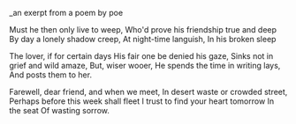 _an exerpt from a poem by poe  

Must he then only live to weep,
Who'd prove his friendship true and deep
By day a lonely shadow creep,
At night-time languish,
In his broken sleep

The lover, if for certain days
His fair one be denied his gaze,
Sinks not in grief and wild amaze,
But, wiser wooer,
He spends the time in writing lays,
And posts them to her.

Farewell, dear friend, and when we meet,
In desert waste or crowded street,
Perhaps before this week shall fleet
I trust to find your heart tomorrow 
In the seat
Of wasting sorrow.

